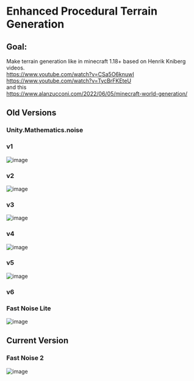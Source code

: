 # Enhanced Procedural Terrain Generation
 
## Goal:
Make terrain generation like in minecraft 1.18+ based on Henrik Kniberg videos.<br>
https://www.youtube.com/watch?v=CSa5O6knuwI<br>
https://www.youtube.com/watch?v=TycBrFKEteU<br>
and this<br>
https://www.alanzucconi.com/2022/06/05/minecraft-world-generation/

## Old Versions
### Unity.Mathematics.noise
### v1
![image](https://github.com/AndrzejKebab/Enhanced-Procedural-Terrain-Generation/assets/73285275/019b6ee5-c732-47cc-a6db-f59ba41424e5)
### v2
![image](https://github.com/AndrzejKebab/Enhanced-Procedural-Terrain-Generation/assets/73285275/8eca43ac-2871-423b-ad54-c6c11450892e)
### v3
![image](https://github.com/AndrzejKebab/Enhanced-Procedural-Terrain-Generation/assets/73285275/b889e16f-324d-4770-90c0-8c77539e5f5f)
### v4
![image](https://github.com/AndrzejKebab/Enhanced-Procedural-Terrain-Generation/assets/73285275/6a980e9d-2b54-4dc6-9167-3ee758afb9ea)
### v5
![image](https://github.com/AndrzejKebab/Enhanced-Procedural-Terrain-Generation/assets/73285275/1e837c0f-83c9-4c83-9a3e-63cc8d48d9c5)
### v6
### Fast Noise Lite
![image](https://github.com/AndrzejKebab/Enhanced-Procedural-Terrain-Generation/assets/73285275/0f1eba86-8eea-411f-8b81-4f80dcefc864)

## Current Version 
### Fast Noise 2
![image](https://github.com/AndrzejKebab/Enhanced-Procedural-Terrain-Generation/assets/73285275/9454df32-8f51-49f1-8daf-e99bb3f282ed)
